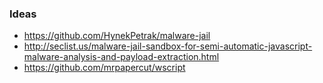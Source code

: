 ### Ideas

 - https://github.com/HynekPetrak/malware-jail
 - http://seclist.us/malware-jail-sandbox-for-semi-automatic-javascript-malware-analysis-and-payload-extraction.html
 - https://github.com/mrpapercut/wscript
